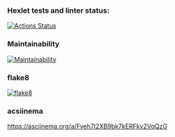 ### Hexlet tests and linter status:
[![Actions Status](https://github.com/Sufiyanov/python-project-lvl1/workflows/hexlet-check/badge.svg)](https://github.com/Sufiyanov/python-project-lvl1/actions)
### Maintainability 
[![Maintainability](https://api.codeclimate.com/v1/badges/a99a88d28ad37a79dbf6/maintainability)](https://codeclimate.com/github/codeclimate/codeclimate/maintainability)
### flake8
[![flake8](https://github.com/Sufiyanov/python-project-lvl1/workflows/flake8-check/badge.svg)](https://github.com/Sufiyanov/python-project-lvl1/actions)

### acsiinema
https://asciinema.org/a/Fveh7I2XB9bk7kERFkv2VqQzG